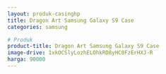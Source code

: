```yaml
---
layout: produk-casinghp
title: Dragon Art Samsung Galaxy S9 Case
categories: samsung

# Produk
product-title: Dragon Art Samsung Galaxy S9 Case
image-drive: 1xkOCSlyLozhELOhkRD8yHC0FzErHXJ-R
harga: 90000
---
```

